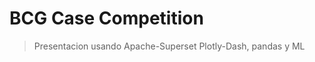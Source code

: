 BCG Case Competition
====================

> Presentacion usando Apache-Superset
Plotly-Dash, pandas y ML